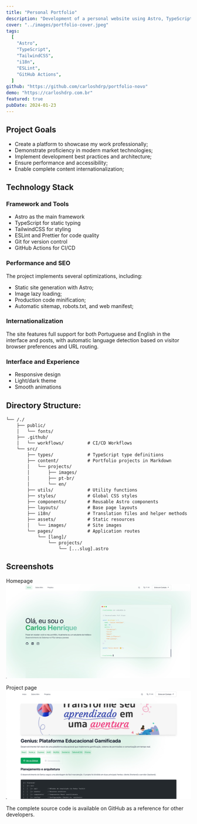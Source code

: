 ```yaml
---
title: "Personal Portfolio"
description: "Development of a personal website using Astro, TypeScript, and TailwindCSS, focusing on performance, SEO, and internationalization."
cover: "../images/portfolio-cover.jpeg"
tags:
  [
    "Astro",
    "TypeScript",
    "TailwindCSS",
    "i18n",
    "ESLint",
    "GitHub Actions",
  ]
github: "https://github.com/carloshdrp/portfolio-novo"
demo: "https://carloshdrp.com.br"
featured: true
pubDate: 2024-01-23
---
```


## Project Goals
- Create a platform to showcase my work professionally;
- Demonstrate proficiency in modern market technologies;
- Implement development best practices and architecture;
- Ensure performance and accessibility;
- Enable complete content internationalization;

## Technology Stack
### Framework and Tools
- Astro as the main framework
- TypeScript for static typing
- TailwindCSS for styling
- ESLint and Prettier for code quality
- Git for version control
- GitHub Actions for CI/CD

### Performance and SEO
The project implements several optimizations, including:
- Static site generation with Astro;
- Image lazy loading;
- Production code minification;
- Automatic sitemap, robots.txt, and web manifest;

### Internationalization
The site features full support for both Portuguese and English in the interface and posts, with automatic language detection based on visitor browser preferences and URL routing.

### Interface and Experience
- Responsive design
- Light/dark theme
- Smooth animations

## Directory Structure:
```
└── /./                
    ├── public/
    │   └── fonts/            
    ├── .github/            
    │   └── workflows/         # CI/CD Workflows
    └── src/
        ├── types/             # TypeScript type definitions
        ├── content/           # Portfolio projects in Markdown
        │   └── projects/  
        │       ├── images/
        │       ├── pt-br/
        │       └── en/
        ├── utils/             # Utility functions
        ├── styles/            # Global CSS styles
        ├── components/        # Reusable Astro components
        ├── layouts/           # Base page layouts
        ├── i18n/              # Translation files and helper methods
        ├── assets/            # Static resources
        │   └── images/        # Site images
        └── pages/             # Application routes
            └── [lang]/ 
                └── projects/ 
                    └── [...slug].astro 
```

## Screenshots
Homepage
![](../images/portfolio-cover.jpeg)

Project page
![](../images/portfolio-project.jpeg)

The complete source code is available on GitHub as a reference for other developers.